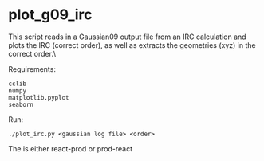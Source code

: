 # plot_g09_irc
This script reads in a Gaussian09 output file from an IRC calculation and plots the IRC (correct order), as well as extracts the geometries (xyz) in the correct order.\

Requirements:
```
cclib
numpy
matplotlib.pyplot
seaborn
```
Run:
```
./plot_irc.py <gaussian log file> <order>
```
The <emph><order></emph> is either <emph>react-prod</emp> or <emph>prod-react</emph>
